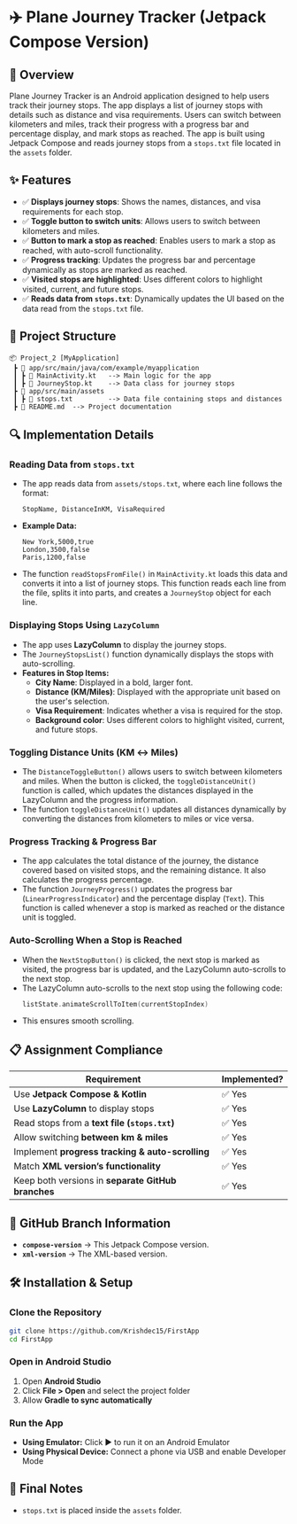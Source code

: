 # ✈️ Plane Journey Tracker (Jetpack Compose Version)

## 📖 Overview
Plane Journey Tracker is an Android application designed to help users track their journey stops. The app displays a list of journey stops with details such as distance and visa requirements. Users can switch between kilometers and miles, track their progress with a progress bar and percentage display, and mark stops as reached. The app is built using Jetpack Compose and reads journey stops from a `stops.txt` file located in the `assets` folder.

## ✨ Features
- ✅ **Displays journey stops**: Shows the names, distances, and visa requirements for each stop.
- ✅ **Toggle button to switch units**: Allows users to switch between kilometers and miles.
- ✅ **Button to mark a stop as reached**: Enables users to mark a stop as reached, with auto-scroll functionality.
- ✅ **Progress tracking**: Updates the progress bar and percentage dynamically as stops are marked as reached.
- ✅ **Visited stops are highlighted**: Uses different colors to highlight visited, current, and future stops.
- ✅ **Reads data from `stops.txt`**: Dynamically updates the UI based on the data read from the `stops.txt` file.

## 📂 Project Structure
```plaintext
📦 Project_2 [MyApplication]
 ┣ 📂 app/src/main/java/com/example/myapplication
 ┃ ┣ 📜 MainActivity.kt   --> Main logic for the app
 ┃ ┣ 📜 JourneyStop.kt    --> Data class for journey stops
 ┣ 📂 app/src/main/assets
 ┃ ┣ 📜 stops.txt         --> Data file containing stops and distances
 ┣ 📜 README.md  --> Project documentation
```

## 🔍 Implementation Details

### Reading Data from `stops.txt`
- The app reads data from `assets/stops.txt`, where each line follows the format:
  ```plaintext
  StopName, DistanceInKM, VisaRequired
  ```
- **Example Data:**
  ```plaintext
  New York,5000,true
  London,3500,false
  Paris,1200,false
  ```
- The function `readStopsFromFile()` in `MainActivity.kt` loads this data and converts it into a list of journey stops. This function reads each line from the file, splits it into parts, and creates a `JourneyStop` object for each line.

### Displaying Stops Using `LazyColumn`
- The app uses **LazyColumn** to display the journey stops.
- The `JourneyStopsList()` function dynamically displays the stops with auto-scrolling.
- **Features in Stop Items:**
  - **City Name**: Displayed in a bold, larger font.
  - **Distance (KM/Miles)**: Displayed with the appropriate unit based on the user's selection.
  - **Visa Requirement**: Indicates whether a visa is required for the stop.
  - **Background color**: Uses different colors to highlight visited, current, and future stops.

### Toggling Distance Units (KM ↔ Miles)
- The `DistanceToggleButton()` allows users to switch between kilometers and miles. When the button is clicked, the `toggleDistanceUnit()` function is called, which updates the distances displayed in the LazyColumn and the progress information.
- The function `toggleDistanceUnit()` updates all distances dynamically by converting the distances from kilometers to miles or vice versa.

### Progress Tracking & Progress Bar
- The app calculates the total distance of the journey, the distance covered based on visited stops, and the remaining distance. It also calculates the progress percentage.
- The function `JourneyProgress()` updates the progress bar (`LinearProgressIndicator`) and the percentage display (`Text`). This function is called whenever a stop is marked as reached or the distance unit is toggled.

### Auto-Scrolling When a Stop is Reached
- When the `NextStopButton()` is clicked, the next stop is marked as visited, the progress bar is updated, and the LazyColumn auto-scrolls to the next stop.
- The LazyColumn auto-scrolls to the next stop using the following code:
  ```kotlin
  listState.animateScrollToItem(currentStopIndex)
  ```
- This ensures smooth scrolling.

## 📋 Assignment Compliance
| **Requirement** | **Implemented?** |
|----------------|----------------|
| Use **Jetpack Compose & Kotlin** | ✅ Yes |
| Use **LazyColumn** to display stops | ✅ Yes |
| Read stops from a **text file (`stops.txt`)** | ✅ Yes |
| Allow switching **between km & miles** | ✅ Yes |
| Implement **progress tracking & auto-scrolling** | ✅ Yes |
| Match **XML version’s functionality** | ✅ Yes |
| Keep both versions in **separate GitHub branches** | ✅ Yes |

## 🌿 GitHub Branch Information
- **`compose-version`** → This Jetpack Compose version.
- **`xml-version`** → The XML-based version.


## 🛠️ Installation & Setup

### Clone the Repository
```sh
git clone https://github.com/Krishdec15/FirstApp
cd FirstApp
```

### Open in Android Studio
1. Open **Android Studio**
2. Click **File > Open** and select the project folder
3. Allow **Gradle to sync automatically**

### Run the App
- **Using Emulator:** Click ▶️ to run it on an Android Emulator
- **Using Physical Device:** Connect a phone via USB and enable Developer Mode

## 📝 Final Notes
- `stops.txt` is placed inside the `assets` folder.
